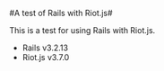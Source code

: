 #A test of Rails with Riot.js#

This is a test for using Rails with Riot.js.

* Rails v3.2.13
* Riot.js v3.7.0